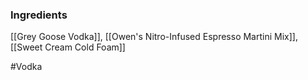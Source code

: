 ### Ingredients

[[Grey Goose Vodka]], [[Owen's Nitro-Infused Espresso Martini Mix]], [[Sweet Cream Cold Foam]]

#Vodka 